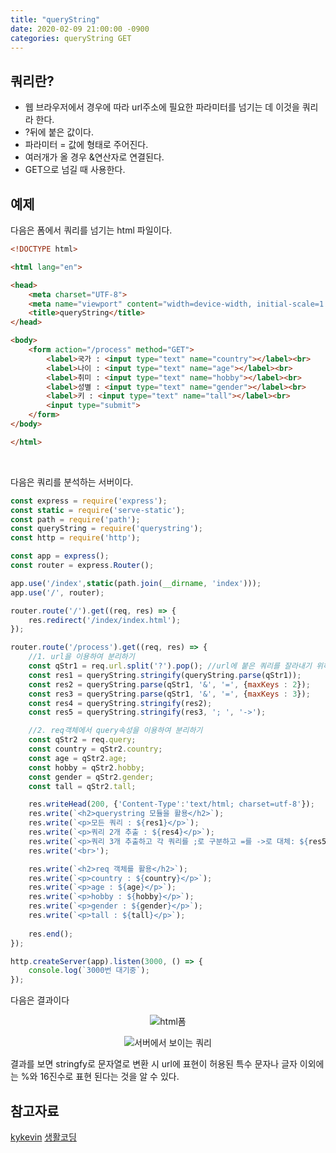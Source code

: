 ```yaml
---
title: "queryString"
date: 2020-02-09 21:00:00 -0900
categories: queryString GET
---
```


## 쿼리란?
* 웹 브라우저에서 경우에 따라 url주소에 필요한 파라미터를 넘기는 데 이것을 쿼리라 한다. 
* ?뒤에 붙은 값이다.
* 파라미터 = 값에 형태로 주어진다.
* 여러개가 올 경우 &연산자로 연결된다.
* GET으로 넘길 때 사용한다.

## 예제
다음은 폼에서 쿼리를 넘기는 html 파일이다.
```html
<!DOCTYPE html>

<html lang="en">

<head>
    <meta charset="UTF-8">
    <meta name="viewport" content="width=device-width, initial-scale=1.0">
    <title>queryString</title>
</head>

<body>
    <form action="/process" method="GET">
        <label>국가 : <input type="text" name="country"></label><br>
        <label>나이 : <input type="text" name="age"></label><br>
        <label>취미 : <input type="text" name="hobby"></label><br>
        <label>성별 : <input type="text" name="gender"></label><br>
        <label>키 : <input type="text" name="tall"></label><br>
        <input type="submit">
    </form>
</body>

</html>
```

<br>

다음은 쿼리를 분석하는 서버이다.
```javascript
const express = require('express');
const static = require('serve-static');
const path = require('path');
const queryString = require('querystring');
const http = require('http');

const app = express();
const router = express.Router();

app.use('/index',static(path.join(__dirname, 'index')));
app.use('/', router);

router.route('/').get((req, res) => {
    res.redirect('/index/index.html');
});

router.route('/process').get((req, res) => {
    //1. url을 이용하여 분리하기
    const qStr1 = req.url.split('?').pop(); //url에 붙은 쿼리를 잘라내기 위하여 먼저 url을 얻어온다.
    const res1 = queryString.stringify(queryString.parse(qStr1));
    const res2 = queryString.parse(qStr1, '&', '=', {maxKeys : 2});
    const res3 = queryString.parse(qStr1, '&', '=', {maxKeys : 3});
    const res4 = queryString.stringify(res2);
    const res5 = queryString.stringify(res3, '; ', '->');

    //2. req객체에서 query속성을 이용하여 분리하기
    const qStr2 = req.query;
    const country = qStr2.country;
    const age = qStr2.age;
    const hobby = qStr2.hobby;
    const gender = qStr2.gender;
    const tall = qStr2.tall;

    res.writeHead(200, {'Content-Type':'text/html; charset=utf-8'});
    res.write(`<h2>querystring 모듈을 활용</h2>`);
    res.write(`<p>모든 쿼리 : ${res1}</p>`);
    res.write(`<p>쿼리 2개 추출 : ${res4}</p>`);
    res.write(`<p>쿼리 3개 추출하고 각 쿼리를 ;로 구분하고 =를 ->로 대체: ${res5}</p>`);
    res.write('<br>');

    res.write(`<h2>req 객체를 활용</h2>`);
    res.write(`<p>country : ${country}</p>`);
    res.write(`<p>age : ${age}</p>`);
    res.write(`<p>hobby : ${hobby}</p>`);
    res.write(`<p>gender : ${gender}</p>`);
    res.write(`<p>tall : ${tall}</p>`);
    
    res.end();
});

http.createServer(app).listen(3000, () => {
    console.log(`3000번 대기중`);
});
```

다음은 결과이다
<p align="center">
    <img align="center" src="https://github.com/hansanguk0222/hansanguk0222.github.io/blob/master/image/queryString1.PNG?raw=true" alt="html폼">
</p>

<p align="center">
    <img align="center" src="https://github.com/hansanguk0222/hansanguk0222.github.io/blob/master/image/queryString2.PNG?raw=true" alt="서버에서 보이는 쿼리">
</p>

결과를 보면 stringfy로 문자열로 변환 시 url에 표현이 허용된 특수 문자나 글자 이외에는 %와 16진수로 표현 된다는 것을 알 수 있다.

## 참고자료
[kykevin](https://velog.io/@kykevin/aaa)
[생활코딩](https://www.opentutorials.org/module/938/7369)
